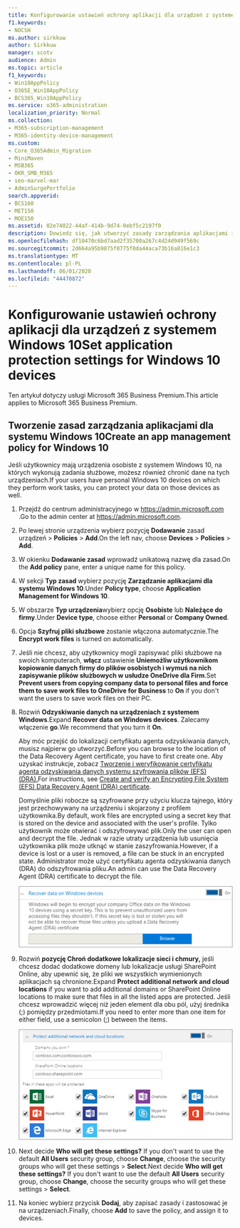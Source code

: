 ```yaml
---
title: Konfigurowanie ustawień ochrony aplikacji dla urządzeń z systemem Windows 10
f1.keywords:
- NOCSH
ms.author: sirkkuw
author: Sirkkuw
manager: scotv
audience: Admin
ms.topic: article
f1_keywords:
- Win10AppPolicy
- O365E_Win10AppPolicy
- BCS365_Win10AppPolicy
ms.service: o365-administration
localization_priority: Normal
ms.collection:
- M365-subscription-management
- M365-identity-device-management
ms.custom:
- Core_O365Admin_Migration
- MiniMaven
- MSB365
- OKR_SMB_M365
- seo-marvel-mar
- AdminSurgePortfolio
search.appverid:
- BCS160
- MET150
- MOE150
ms.assetid: 02e74022-44af-414b-9d74-0ebf5c2197f0
description: Dowiedz się, jak utworzyć zasady zarządzania aplikacjami i chronić pliki służbowe na osobistych urządzeniach z systemem Windows 10 użytkowników.
ms.openlocfilehash: df10470c6bd7aad2f35700a267c4d24d949f569c
ms.sourcegitcommit: 2d664a95b9875f0775f0da44aca73b16a816e1c3
ms.translationtype: MT
ms.contentlocale: pl-PL
ms.lasthandoff: 06/01/2020
ms.locfileid: "44470872"
---
```

# <a name="set-application-protection-settings-for-windows-10-devices"></a><span data-ttu-id="6939b-103">Konfigurowanie ustawień ochrony aplikacji dla urządzeń z systemem Windows 10</span><span class="sxs-lookup"><span data-stu-id="6939b-103">Set application protection settings for Windows 10 devices</span></span>

<span data-ttu-id="6939b-104">Ten artykuł dotyczy usługi Microsoft 365 Business Premium.</span><span class="sxs-lookup"><span data-stu-id="6939b-104">This article applies to Microsoft 365 Business Premium.</span></span>

## <a name="create-an-app-management-policy-for-windows-10"></a><span data-ttu-id="6939b-105">Tworzenie zasad zarządzania aplikacjami dla systemu Windows 10</span><span class="sxs-lookup"><span data-stu-id="6939b-105">Create an app management policy for Windows 10</span></span>

<span data-ttu-id="6939b-106">Jeśli użytkownicy mają urządzenia osobiste z systemem Windows 10, na których wykonują zadania służbowe, możesz również chronić dane na tych urządzeniach.</span><span class="sxs-lookup"><span data-stu-id="6939b-106">If your users have personal Windows 10 devices on which they perform work tasks, you can protect your data on those devices as well.</span></span>
  
1. <span data-ttu-id="6939b-107">Przejdź do centrum administracyjnego w <a href="https://go.microsoft.com/fwlink/p/?linkid=837890" target="_blank">https://admin.microsoft.com</a> .</span><span class="sxs-lookup"><span data-stu-id="6939b-107">Go to the admin center at <a href="https://go.microsoft.com/fwlink/p/?linkid=837890" target="_blank">https://admin.microsoft.com</a>.</span></span> 
    
2. <span data-ttu-id="6939b-108">Po lewej stronie urządzenia wybierz pozycję **Dodawanie** zasad urządzeń \> **Policies** \> **Add**.</span><span class="sxs-lookup"><span data-stu-id="6939b-108">On the left nav, choose **Devices** \> **Policies** \> **Add**.</span></span>

3. <span data-ttu-id="6939b-109">W okienku **Dodawanie zasad** wprowadź unikatową nazwę dla zasad.</span><span class="sxs-lookup"><span data-stu-id="6939b-109">On the **Add policy** pane, enter a unique name for this policy.</span></span> 
    
4. <span data-ttu-id="6939b-110">W sekcji **Typ zasad** wybierz pozycję **Zarządzanie aplikacjami dla systemu Windows 10**.</span><span class="sxs-lookup"><span data-stu-id="6939b-110">Under **Policy type**, choose **Application Management for Windows 10**.</span></span>
    
5. <span data-ttu-id="6939b-111">W obszarze **Typ urządzenia**wybierz opcję **Osobiste** lub **Należące do firmy**.</span><span class="sxs-lookup"><span data-stu-id="6939b-111">Under **Device type**, choose either **Personal** or **Company Owned**.</span></span>
    
6. <span data-ttu-id="6939b-112">Opcja **Szyfruj pliki służbowe** zostanie włączona automatycznie.</span><span class="sxs-lookup"><span data-stu-id="6939b-112">The **Encrypt work files** is turned on automatically.</span></span> 
    
7. <span data-ttu-id="6939b-113">Jeśli nie chcesz, aby użytkownicy mogli zapisywać pliki służbowe na swoich komputerach, **włącz** ustawienie **Uniemożliw użytkownikom kopiowanie danych firmy do plików osobistych i wymuś na nich zapisywanie plików służbowych w usłudze OneDrive dla Firm**.</span><span class="sxs-lookup"><span data-stu-id="6939b-113">Set **Prevent users from copying company data to personal files and force them to save work files to OneDrive for Business** to **On** if you don't want the users to save work files on their PC.</span></span> 
    
9. <span data-ttu-id="6939b-114">Rozwiń **Odzyskiwanie danych na urządzeniach z systemem Windows**.</span><span class="sxs-lookup"><span data-stu-id="6939b-114">Expand **Recover data on Windows devices**.</span></span> <span data-ttu-id="6939b-115">Zalecamy włączenie **go**.</span><span class="sxs-lookup"><span data-stu-id="6939b-115">We recommend that you turn it **On**.</span></span>
    
    <span data-ttu-id="6939b-116">Aby móc przejść do lokalizacji certyfikatu agenta odzyskiwania danych, musisz najpierw go utworzyć.</span><span class="sxs-lookup"><span data-stu-id="6939b-116">Before you can browse to the location of the Data Recovery Agent certificate, you have to first create one.</span></span> <span data-ttu-id="6939b-117">Aby uzyskać instrukcje, zobacz [Tworzenie i weryfikowanie certyfikatu agenta odzyskiwania danych systemu szyfrowania plików (EFS) (DRA).](https://go.microsoft.com/fwlink/p/?linkid=853700)</span><span class="sxs-lookup"><span data-stu-id="6939b-117">For instructions, see [Create and verify an Encrypting File System (EFS) Data Recovery Agent (DRA) certificate](https://go.microsoft.com/fwlink/p/?linkid=853700).</span></span>
    
    <span data-ttu-id="6939b-118">Domyślnie pliki robocze są szyfrowane przy użyciu klucza tajnego, który jest przechowywany na urządzeniu i skojarzony z profilem użytkownika.</span><span class="sxs-lookup"><span data-stu-id="6939b-118">By default, work files are encrypted using a secret key that is stored on the device and associated with the user's profile.</span></span> <span data-ttu-id="6939b-119">Tylko użytkownik może otwierać i odszyfrowywać plik.</span><span class="sxs-lookup"><span data-stu-id="6939b-119">Only the user can open and decrypt the file.</span></span> <span data-ttu-id="6939b-120">Jednak w razie utraty urządzenia lub usunięcia użytkownika plik może utknąć w stanie zaszyfrowania.</span><span class="sxs-lookup"><span data-stu-id="6939b-120">However, if a device is lost or a user is removed, a file can be stuck in an encrypted state.</span></span> <span data-ttu-id="6939b-121">Administrator może użyć certyfikatu agenta odzyskiwania danych (DRA) do odszyfrowania pliku.</span><span class="sxs-lookup"><span data-stu-id="6939b-121">An admin can use the Data Recovery Agent (DRA) certificate to decrypt the file.</span></span>
    
    ![Browse to Data Recovery Agent certificate.](../media/7d7d664f-b72f-4293-a3e7-d0fa7371366c.png)
  
10. <span data-ttu-id="6939b-123">Rozwiń **pozycję Chroń dodatkowe lokalizacje sieci i chmury,** jeśli chcesz dodać dodatkowe domeny lub lokalizacje usługi SharePoint Online, aby upewnić się, że pliki we wszystkich wymienionych aplikacjach są chronione.</span><span class="sxs-lookup"><span data-stu-id="6939b-123">Expand **Protect additional network and cloud locations** if you want to add additional domains or SharePoint Online locations to make sure that files in all the listed apps are protected.</span></span> <span data-ttu-id="6939b-124">Jeśli chcesz wprowadzić więcej niż jeden element dla obu pól, użyj średnika (;) pomiędzy przedmiotami.</span><span class="sxs-lookup"><span data-stu-id="6939b-124">If you need to enter more than one item for either field, use a semicolon (;) between the items.</span></span>
    
    ![Expand Protect additional network and cloud locations, and enter domains or SharePoint Online sites you own.](../media/7afaa0c7-ba53-456d-8c61-312c45e09625.png)
  
11. <span data-ttu-id="6939b-p105">Next decide **Who will get these settings?** If you don't want to use the default **All Users** security group, choose **Change**, choose the security groups who will get these settings \> **Select**.</span><span class="sxs-lookup"><span data-stu-id="6939b-p105">Next decide **Who will get these settings?** If you don't want to use the default **All Users** security group, choose **Change**, choose the security groups who will get these settings \> **Select**.</span></span>
    
12. <span data-ttu-id="6939b-128">Na koniec wybierz przycisk **Dodaj**, aby zapisać zasady i zastosować je na urządzeniach.</span><span class="sxs-lookup"><span data-stu-id="6939b-128">Finally, choose **Add** to save the policy, and assign it to devices.</span></span> 
